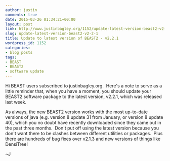 ```yaml
---
author: justin
comments: true
date: 2015-03-26 01:34:21+00:00
layout: post
link: http://www.justinbagley.org/1152/update-latest-version-beast2-v2-2-1
slug: update-latest-version-beast2-v2-2-1
title: Update to latest version of BEAST2 - v2.2.1
wordpress_id: 1152
categories:
- blog posts
tags:
- BEAST
- BEAST2
- software update
---
```


Hi BEAST users subscribed to justinbagley.org.  Here's a note to serve as a little reminder that, when you have a moment, you should update your BEAST2 software package to the latest version, v2.2.1, which was released last week.

As always, the new BEAST2 version works with the most up-to-date versions of java (e.g. version 8 update 31 from January, or version 8 update 40), which you no doubt have recently downloaded since they came out in the past three months.  Don't put off using the latest version because you don't want there to be clashes between different utilities or packages.  Plus there are hundreds of bug fixes over v2.1.3 and new versions of things like DensiTree!

~J
